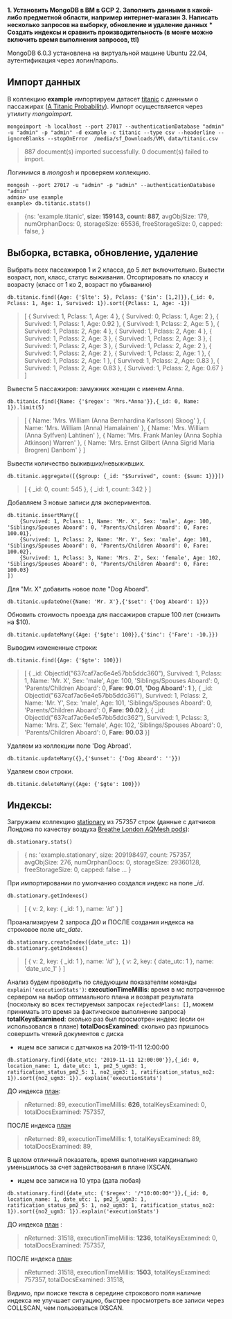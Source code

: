 ﻿**1. Установить MongoDB в ВМ в GCP**
**2. Заполнить данными в какой-либо предметной области, например интернет-магазин**
**3. Написать несколько запросов на выборку, обновление и удаление данных**
**\* Создать индексы и сравнить производительность (в монге можно включить время выполнения запросов, ttl)**

MongoDB 6.0.3 установлена на виртуальной машине Ubuntu 22.04, аутентификация через логин/пароль. 

## Импорт данных
В коллекцию __example__ импортируем датасет [titanic](datasets/titanic.csv) c данными о пассажирах ([A Titanic Probability](https://web.stanford.edu/class/archive/cs/cs109/cs109.1166/problem12.html)). 
Импорт осуществляется через утилиту _mongoimport_.

```
mongoimport -h localhost --port 27017 --authenticationDatabase "admin" -u "admin" -p "admin" -d example -c titanic --type csv --headerline --ignoreBlanks --stopOnError  /media/sf_Downloads/VM\ data/titanic.csv
```
> 887 document(s) imported successfully. 0 document(s) failed to import.

Логинимся в _mongosh_ и проверяем коллекцию.
```
mongosh --port 27017 -u "admin" -p "admin" --authenticationDatabase "admin"
admin> use example
example> db.titanic.stats()
```
>{ns: 'example.titanic',
  __size: 159143,__
  __count: 887,__
  avgObjSize: 179,
  numOrphanDocs: 0,
  storageSize: 65536,
  freeStorageSize: 0,
  capped: false,
  }

## Выборка, вставка, обновление, удаление

Выбрать всех пассажиров 1 и 2 класса, до 5 лет включительно. Вывести возраст, пол, класс, статус выживания. Отсортировать по классу и возрасту (класс от 1 ко 2, возраст по убыванию)
```
db.titanic.find({Age: {'$lte': 5}, Pclass: {'$in': [1,2]}},{_id: 0, Pclass: 1, Age: 1, Survived: 1}).sort({Pclass: 1, Age: -1})
```
>[
  { Survived: 1, Pclass: 1, Age: 4 },
  { Survived: 0, Pclass: 1, Age: 2 },
  { Survived: 1, Pclass: 1, Age: 0.92 },
  { Survived: 1, Pclass: 2, Age: 5 },
  { Survived: 1, Pclass: 2, Age: 4 },
  { Survived: 1, Pclass: 2, Age: 4 },
  { Survived: 1, Pclass: 2, Age: 3 },
  { Survived: 1, Pclass: 2, Age: 3 },
  { Survived: 1, Pclass: 2, Age: 3 },
  { Survived: 1, Pclass: 2, Age: 2 },
  { Survived: 1, Pclass: 2, Age: 2 },
  { Survived: 1, Pclass: 2, Age: 1 },
  { Survived: 1, Pclass: 2, Age: 1 },
  { Survived: 1, Pclass: 2, Age: 0.83 },
  { Survived: 1, Pclass: 2, Age: 0.83 },
  { Survived: 1, Pclass: 2, Age: 0.67 }
]

Вывести 5 пассажиров: замужних женщин с именем Anna.
```
db.titanic.find({Name: {'$regex': 'Mrs.*Anna'}},{_id: 0, Name: 1}).limit(5)
```
>[
  { Name: 'Mrs. William (Anna Bernhardina Karlsson) Skoog' },
  { Name: 'Mrs. William (Anna) Hamalainen' },
  { Name: 'Mrs. William (Anna Sylfven) Lahtinen' },
  { Name: 'Mrs. Frank Manley (Anna Sophia Atkinson) Warren' },
  { Name: 'Mrs. Ernst Gilbert (Anna Sigrid Maria Brogren) Danbom' }
]

Вывести количество выживших/невыживших.
```
db.titanic.aggregate([{$group: {_id: "$Survived", count: {$sum: 1}}}])
```
>[ { _id: 0, count: 545 }, { _id: 1, count: 342 } ]

Добавляем 3 новые записи для экспериментов.
```
db.titanic.insertMany([
	{Survived: 1, Pclass: 1, Name: 'Mr. X', Sex: 'male', Age: 100, 'Siblings/Spouses Aboard': 0, 'Parents/Children Aboard': 0, Fare: 100.01},
	{Survived: 1, Pclass: 2, Name: 'Mr. Y', Sex: 'male', Age: 101, 'Siblings/Spouses Aboard': 0, 'Parents/Children Aboard': 0, Fare: 100.02},
	{Survived: 1, Pclass: 3, Name: 'Mrs. Z', Sex: 'female', Age: 102, 'Siblings/Spouses Aboard': 0, 'Parents/Children Aboard': 0, Fare: 100.03}
])
```

Для "Mr. X" добавить новое поле "Dog Aboard".
```
db.titanic.updateOne({Name: 'Mr. X'},{'$set': {'Dog Aboard': 1}})
```

Обновить стоимость проезда для пассажиров старше 100 лет (снизить на $10).
```
db.titanic.updateMany({Age: {'$gte': 100}},{'$inc': {'Fare': -10.}})
```

Выводим измененные строки:
```
db.titanic.find({Age: {'$gte': 100}})
```
>[  {
    _id: ObjectId("637caf7ac6e4e57bb5ddc360"),
    Survived: 1,
    Pclass: 1,
    Name: 'Mr. X',
    Sex: 'male',
    Age: 100,
    'Siblings/Spouses Aboard': 0,
    'Parents/Children Aboard': 0,
    __Fare: 90.01__,
    __'Dog Aboard': 1__
  },
  {
    _id: ObjectId("637caf7ac6e4e57bb5ddc361"),
    Survived: 1,
    Pclass: 2,
    Name: 'Mr. Y',
    Sex: 'male',
    Age: 101,
    'Siblings/Spouses Aboard': 0,
    'Parents/Children Aboard': 0,
    __Fare: 90.02__
  },
  {
    _id: ObjectId("637caf7ac6e4e57bb5ddc362"),
    Survived: 1,
    Pclass: 3,
    Name: 'Mrs. Z',
    Sex: 'female',
    Age: 102,
    'Siblings/Spouses Aboard': 0,
    'Parents/Children Aboard': 0,
    __Fare: 90.03__
  }]

Удаляем из коллекции поле 'Dog Abroad'.
```
db.titanic.updateMany({},{'$unset': {'Dog Aboard': ''}})
```

Удаляем свои строки.
```
db.titanic.deleteMany({Age: {'$gte': 100}})
```

## Индексы:
Загружаем коллекцию [stationary](datasets/stationary_data.zip) из 757357 строк (данные с датчиков Лондона по качеству воздуха [Breathe London AQMesh pods](https://data.london.gov.uk/dataset/breathe-london-aqmesh-pods)):
```
db.stationary.stats()
```
>{
  ns: 'example.stationary',
  size: 209198497,
  count: 757357,
  avgObjSize: 276,
  numOrphanDocs: 0,
  storageSize: 29360128,
  freeStorageSize: 0,
  capped: false
…
}

При импортировании по умолчанию создался индекс на поле _\_id_.
```
db.stationary.getIndexes()
```
>[ { v: 2, key: { _id: 1 }, name: '_id_' } ]
>
Проанализируем 2 запроса ДО и ПОСЛЕ создания индекса на строковое поле _utc_date_. 
```
db.stationary.createIndex({date_utc: 1})	
db.stationary.getIndexes()
```
>[
  { v: 2, key: { _id: 1 }, name: '_id_' },
  { v: 2, key: { date_utc: 1 }, name: 'date_utc_1' }
]

Анализ будем проводить по следующим показателям команды ``explain('executionStats')``:
__executionTimeMillis__: время в мс потраченное сервером на выбор оптимального плана и возврат результата (поскольку во всех тестируемых запросах ``rejectedPlans: []``, можем принимать это время за фактическое выполнение запроса)
__totalKeysExamined__: сколько раз был просмотрен индекс (если он использовался в плане)
__totalDocsExamined__: сколько раз пришлось совершить чтений документов с диска

- ищем все записи c датчиков на 2019-11-11 12:00:00
```
db.stationary.find({date_utc: '2019-11-11 12:00:00'}},{_id: 0, location_name: 1, date_utc: 1, pm2_5_ugm3: 1, ratification_status_pm2_5: 1, no2_ugm3: 1, ratification_status_no2: 1}).sort({no2_ugm3: 1}). explain('executionStats')
```
ДО индекса [план](plans/query1_BEFORE.json):
>nReturned: 89,
executionTimeMillis: __626__,
totalKeysExamined: 0,
totalDocsExamined: 757357,

ПОСЛЕ индекса [план](plans/query1_AFTER.json)
>nReturned: 89,
executionTimeMillis: __1__,
totalKeysExamined: 89,
totalDocsExamined: 89,

В целом отличный показатель, время выполнения кардинально уменьшилось за счет задействования в плане IXSCAN.

- ищем все записи на 10 утра (дата любая)
```
db.stationary.find({date_utc: {'$regex': '/*10:00:00*'}},{_id: 0, location_name: 1, date_utc: 1, pm2_5_ugm3: 1, ratification_status_pm2_5: 1, no2_ugm3: 1, ratification_status_no2: 1}).sort({no2_ugm3: 1}).explain('executionStats')
```
ДО индекса [план](plans/query2_BEFORE.json) :
>nReturned: 31518,
executionTimeMillis: __1236__,
totalKeysExamined: 0,
totalDocsExamined: 757357,

ПОСЛЕ индекса [план](plans/query2_AFTER.json):
>nReturned: 31518,
executionTimeMillis: __1503__,
totalKeysExamined: 757357,
totalDocsExamined: 31518,

Видимо, при поиске текста в середине строкового поля наличие индекса не улучшает ситуацию, быстрее просмотреть все записи через COLLSCAN, чем пользоваться IXSCAN.


